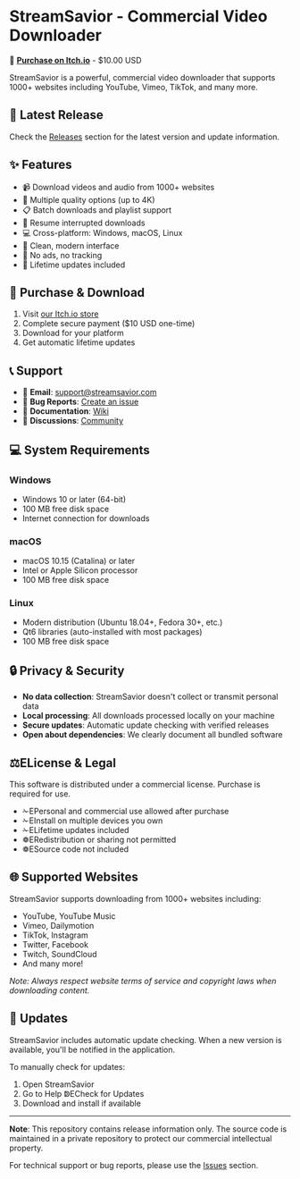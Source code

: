 # StreamSavior - Commercial Video Downloader

🛒 **[Purchase on Itch.io](https://zgwmike.itch.io/universal-video-downloader)** - $10.00 USD

StreamSavior is a powerful, commercial video downloader that supports 1000+ websites including YouTube, Vimeo, TikTok, and many more.

## 🚀 Latest Release

Check the [Releases](https://github.com/monsterz2023/streamsavior-releases/releases/latest) section for the latest version and update information.

## ✨ Features

- 📹 Download videos and audio from 1000+ websites
- 🎯 Multiple quality options (up to 4K)
- 📋 Batch downloads and playlist support
- 🔄 Resume interrupted downloads
- 💻 Cross-platform: Windows, macOS, Linux
- 🎨 Clean, modern interface
- 🚫 No ads, no tracking
- 🔄 Lifetime updates included

## 🛒 Purchase & Download

1. Visit [our Itch.io store](https://zgwmike.itch.io/universal-video-downloader)
2. Complete secure payment ($10 USD one-time)
3. Download for your platform
4. Get automatic lifetime updates

## 📞 Support

- 📧 **Email**: support@streamsavior.com
- 🐛 **Bug Reports**: [Create an issue](https://github.com/monsterz2023/streamsavior-releases/issues)
- 📖 **Documentation**: [Wiki](https://github.com/monsterz2023/streamsavior-releases/wiki)
- 💬 **Discussions**: [Community](https://github.com/monsterz2023/streamsavior-releases/discussions)

## 💻 System Requirements

### Windows
- Windows 10 or later (64-bit)
- 100 MB free disk space
- Internet connection for downloads

### macOS
- macOS 10.15 (Catalina) or later
- Intel or Apple Silicon processor
- 100 MB free disk space

### Linux
- Modern distribution (Ubuntu 18.04+, Fedora 30+, etc.)
- Qt6 libraries (auto-installed with most packages)
- 100 MB free disk space

## 🔒 Privacy & Security

- **No data collection**: StreamSavior doesn't collect or transmit personal data
- **Local processing**: All downloads processed locally on your machine
- **Secure updates**: Automatic update checking with verified releases
- **Open about dependencies**: We clearly document all bundled software

## ⚖︁ELicense & Legal

This software is distributed under a commercial license. Purchase is required for use.

- ✁EPersonal and commercial use allowed after purchase
- ✁EInstall on multiple devices you own
- ✁ELifetime updates included
- ❁ERedistribution or sharing not permitted
- ❁ESource code not included

## 🌐 Supported Websites

StreamSavior supports downloading from 1000+ websites including:

- YouTube, YouTube Music
- Vimeo, Dailymotion
- TikTok, Instagram
- Twitter, Facebook
- Twitch, SoundCloud
- And many more!

*Note: Always respect website terms of service and copyright laws when downloading content.*

## 🔄 Updates

StreamSavior includes automatic update checking. When a new version is available, you'll be notified in the application.

To manually check for updates:
1. Open StreamSavior
2. Go to Help ↁECheck for Updates
3. Download and install if available

---

**Note**: This repository contains release information only. The source code is maintained in a private repository to protect our commercial intellectual property.

For technical support or bug reports, please use the [Issues](https://github.com/monsterz2023/streamsavior-releases/issues) section.
